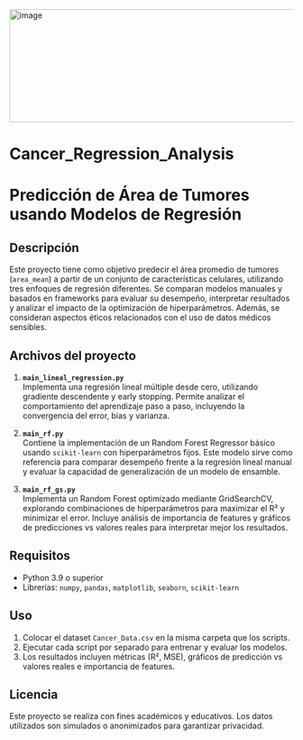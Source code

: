 
<img width="950" height="200" alt="image" src="https://github.com/user-attachments/assets/be0944e4-6832-4f6c-88a1-86610d295907" />

# Cancer_Regression_Analysis
# Predicción de Área de Tumores usando Modelos de Regresión

## Descripción
Este proyecto tiene como objetivo predecir el área promedio de tumores (`area_mean`) a partir de un conjunto de características celulares, utilizando tres enfoques de regresión diferentes. Se comparan modelos manuales y basados en frameworks para evaluar su desempeño, interpretar resultados y analizar el impacto de la optimización de hiperparámetros. Además, se consideran aspectos éticos relacionados con el uso de datos médicos sensibles.

## Archivos del proyecto
1. **`main_lineal_regression.py`**  
   Implementa una regresión lineal múltiple desde cero, utilizando gradiente descendente y early stopping. Permite analizar el comportamiento del aprendizaje paso a paso, incluyendo la convergencia del error, bias y varianza.

2. **`main_rf.py`**  
   Contiene la implementación de un Random Forest Regressor básico usando `scikit-learn` con hiperparámetros fijos. Este modelo sirve como referencia para comparar desempeño frente a la regresión lineal manual y evaluar la capacidad de generalización de un modelo de ensamble.

3. **`main_rf_gs.py`**  
   Implementa un Random Forest optimizado mediante GridSearchCV, explorando combinaciones de hiperparámetros para maximizar el R² y minimizar el error. Incluye análisis de importancia de features y gráficos de predicciones vs valores reales para interpretar mejor los resultados.

## Requisitos
- Python 3.9 o superior
- Librerías: `numpy`, `pandas`, `matplotlib`, `seaborn`, `scikit-learn`

## Uso
1. Colocar el dataset `Cancer_Data.csv` en la misma carpeta que los scripts.  
2. Ejecutar cada script por separado para entrenar y evaluar los modelos.  
3. Los resultados incluyen métricas (R², MSE), gráficos de predicción vs valores reales e importancia de features.  

## Licencia
Este proyecto se realiza con fines académicos y educativos. Los datos utilizados son simulados o anonimizados para garantizar privacidad.
